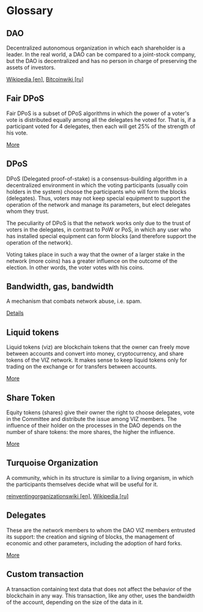 # Glossary

## DAO

Decentralized autonomous organization in which each shareholder is a leader. In the real world, a DAO can be compared to a joint-stock company, but the DAO is decentralized and has no person in charge of preserving the assets of investors.

[Wikipedia [en]](https://en.wikipedia.org/wiki/Decentralized_autonomous_organization), [Bitcoinwiki [ru]](https://ru.bitcoinwiki.org/wiki/DAO)

## Fair DPoS

Fair DPoS is a subset of DPoS algorithms in which the power of a voter's vote is distributed equally among all the delegates he voted for. That is, if a participant voted for 4 delegates, then each will get 25% of the strength of his vote.

[More](./witnesses.md)

## DPoS

DPoS (Delegated proof-of-stake) is a consensus-building algorithm in a decentralized environment in which the voting participants (usually coin holders in the system) choose the participants who will form the blocks (delegates). Thus, voters may not keep special equipment to support the operation of the network and manage its parameters, but elect delegates whom they trust.

The peculiarity of DPoS is that the network works only due to the trust of voters in the delegates, in contrast to PoW or PoS, in which any user who has installed special equipment can form blocks (and therefore support the operation of the network).

Voting takes place in such a way that the owner of a larger stake in the network (more coins) has a greater influence on the outcome of the election. In other words, the voter votes with his coins.

## Bandwidth, gas, bandwidth

A mechanism that combats network abuse, i.e. spam.

[Details](./bandwidth.md)

## Liquid tokens

Liquid tokens (viz) are blockchain tokens that the owner can freely move between accounts and convert into money, cryptocurrency, and share tokens of the VIZ network. It makes sense to keep liquid tokens only for trading on the exchange or for transfers between accounts.

[More](./economy.md#viz-token)

## Share Token

Equity tokens (shares) give their owner the right to choose delegates, vote in the Committee and distribute the issue among VIZ members. The influence of their holder on the processes in the DAO depends on the number of share tokens: the more shares, the higher the influence.

[More](./economy.md#shares)

## Turquoise Organization

A community, which in its structure is similar to a living organism, in which the participants themselves decide what will be useful for it.

[reinventingorganizationswiki [en]](http://reinventingorganizationswiki.com/Main_Page), [Wikipedia [ru]](http://ru.wiki-protopia.org/w/Turquoise_organization)

## Delegates

These are the network members to whom the DAO VIZ members entrusted its support: the creation and signing of blocks, the management of economic and other parameters, including the adoption of hard forks.

[More](./witnesses.md)

## Custom transaction

A transaction containing text data that does not affect the behavior of the blockchain in any way. This transaction, like any other, uses the bandwidth of the account, depending on the size of the data in it.